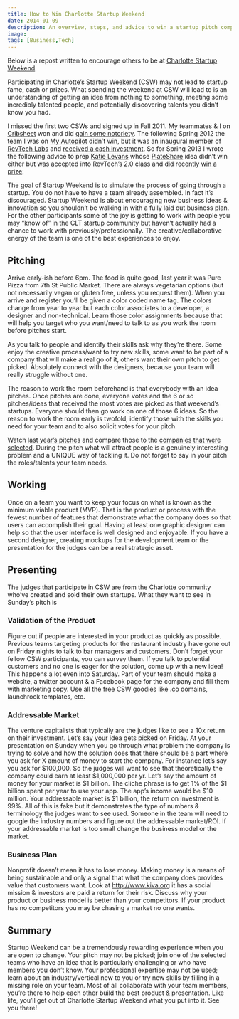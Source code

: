 ```yaml
---
title: How to Win Charlotte Startup Weekend
date: 2014-01-09
description: An overview, steps, and advice to win a startup pitch competition written by a former winner
image:
tags: [Business,Tech]
---
```

Below is a repost written to encourage others to be at [Charlotte Startup Weekend](https://charlotte.startupweekend.org/)

Participating in Charlotte’s Startup Weekend (CSW) may not lead to startup fame, cash or prizes. What spending the weekend at CSW will lead to is an understanding of getting an idea from nothing to something, meeting some incredibly talented people, and potentially discovering talents you didn’t know you had.

I missed the first two CSWs and signed up in Fall 2011. My teammates & I on [Cribsheet](https://charlotte.startupweekend.org/2011/11/06/cribsheet-baby-mood-tracking-with-a-sense-of-humor-charlotte-startup-weekend/) won and did [gain some notoriety](https://charlotte.startupweekend.org/2011/11/30/cribsheet-receives-global-recognition/). The following Spring 2012 the team I was on [My Autopilot](https://charlotte.startupweekend.org/2012/05/06/meet-the-teams-my-autopilot/) didn’t win, but it was an inaugural member of [RevTech Labs](http://revtechlabs.com/) and [received a cash investment](https://detailedblock.com/2012/07/14/autopilot-receives-angel-investment/). So for Spring 2013 I wrote the following advice to prep [Katie Levans](https://twitter.com/katie_levans) whose [PlateShare](http://plateshare.org/) idea didn’t win either but was accepted into RevTech’s 2.0 class and did recently [win a prize](http://detailedblock.com/2013/12/12/katie-levans-gives-advice-entrepreneurs/):

The goal of Startup Weekend is to simulate the process of going through a startup. You do not have to have a team already assembled. In fact it’s discouraged. Startup Weekend is about encouraging new business ideas & innovation so you shouldn’t be walking in with a fully laid out business plan. For the other participants some of the joy is getting to work with people you may “know of” in the CLT startup community but haven’t actually had a chance to work with previously/professionally. The creative/collaborative energy of the team is one of the best experiences to enjoy.
## Pitching
Arrive early-ish before 6pm. The food is quite good, last year it was Pure Pizza from 7th St Public Market. There are always vegetarian options (but not necessarily vegan or gluten free, unless you request them). When you arrive and register you’ll be given a color coded name tag. The colors change from year to year but each color associates to a developer, a designer and non-technical. Learn those color assignments because that will help you target who you want/need to talk to as you work the room before pitches start.

As you talk to people and identify their skills ask why they’re there. Some enjoy the creative process/want to try new skills, some want to be part of a company that will make a real go of it, others want their own pitch to get picked. Absolutely connect with the designers, because your team will really struggle without one.

The reason to work the room beforehand is that everybody with an idea pitches. Once pitches are done, everyone votes and the 6 or so pitches/ideas that received the most votes are picked as that weekend’s startups. Everyone should then go work on one of those 6 ideas. So the reason to work the room early is twofold, identify those with the skills you need for your team and to also solicit votes for your pitch.

Watch [last year’s pitches](https://www.youtube.com/watch?v=xXeAUq891rU&list=PL1E88D9A00D73F7ED&index=1) and compare those to the [companies that were selected](https://charlotte.startupweekend.org/category/meat-the-teams/). During the pitch what will attract people is a genuinely interesting problem and a UNIQUE way of tackling it. Do not forget to say in your pitch the roles/talents your team needs.
## Working
Once on a team you want to keep your focus on what is known as the minimum viable product (MVP). That is the product or process with the fewest number of features that demonstrate what the company does so that users can accomplish their goal. Having at least one graphic designer can help so that the user interface is well designed and enjoyable. If you have a second designer, creating mockups for the development team or the presentation for the judges can be a real strategic asset.
## Presenting
The judges that participate in CSW are from the Charlotte community who’ve created and sold their own startups. What they want to see in Sunday’s pitch is
### Validation of the Product
Figure out if people are interested in your product as quickly as possible. Previous teams targeting products for the restaurant industry have gone out on Friday nights to talk to bar managers and customers. Don’t forget your fellow CSW participants, you can survey them. If you talk to potential customers and no one is eager for the solution, come up with a new idea! This happens a lot even into Saturday. Part of your team should make a website, a twitter account & a Facebook page for the company and fill them with marketing copy. Use all the free CSW goodies like .co domains, launchrock templates, etc.
### Addressable Market
The venture capitalists that typically are the judges like to see a 10x return on their investment. Let’s say your idea gets picked on Friday. At your presentation on Sunday when you go through what problem the company is trying to solve and how the solution does that there should be a part where you ask for X amount of money to start the company. For instance let’s say you ask for $100,000. So the judges will want to see that theoretically the company could earn at least $1,000,000 per yr. Let’s say the amount of money for your market is $1 billion. The cliche phrase is to get 1% of the $1 billion spent per year to use your app. The app’s income would be $10 million. Your addressable market is $1 billion, the return on investment is 99%. All of this is fake but it demonstrates the type of numbers & terminology the judges want to see used. Someone in the team will need to google the industry numbers and figure out the addressable market/ROI. If your addressable market is too small change the business model or the market.
### Business Plan
Nonprofit doesn’t mean it has to lose money. Making money is a means of being sustainable and only a signal that what the company does provides value that customers want. Look at http://www.kiva.org it has a social mission & investors are paid a return for their risk. Discuss why your product or business model is better than your competitors. If your product has no competitors you may be chasing a market no one wants.
## Summary
Startup Weekend can be a tremendously rewarding experience when you are open to change. Your pitch may not be picked; join one of the selected teams who have an idea that is particularly challenging or who have members you don’t know. Your professional expertise may not be used; learn about an industry/vertical new to you or try new skills by filling in a missing role on your team. Most of all collaborate with your team members, you’re there to help each other build the best product & presentation. Like life, you’ll get out of Charlotte Startup Weekend what you put into it. See you there!